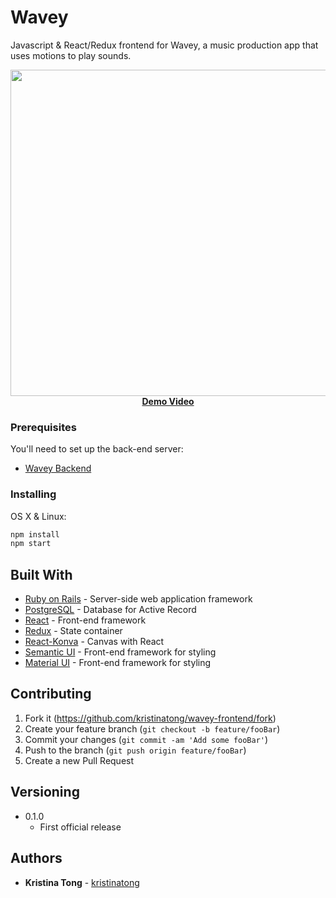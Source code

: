 # Wavey
Javascript & React/Redux frontend for Wavey, a music production app that uses motions to play sounds.

<p align="center">
  <img width="850" height="522" src="https://github.com/kristinatong/wavey-frontend/blob/master/public/demos/wavey2.gif"><br>
  <a href="https://vimeo.com/304307423"><b>Demo Video</b></a>
</p>

### Prerequisites

You'll need to set up the back-end server:

* [Wavey Backend](https://github.com/kristinatong/wavey-backend)

### Installing

OS X & Linux:

```sh
npm install
npm start
```

## Built With

* [Ruby on Rails](https://rubyonrails.org/) - Server-side web application framework
* [PostgreSQL](https://www.postgresql.org/) - Database for Active Record
* [React](https://reactjs.org/) - Front-end framework
* [Redux](https://redux.js.org/) - State container
* [React-Konva](https://github.com/konvajs/react-konva) - Canvas with React
* [Semantic UI](https://react.semantic-ui.com/) - Front-end framework for styling
* [Material UI](https://material-ui.com/) - Front-end framework for styling

## Contributing

1. Fork it (<https://github.com/kristinatong/wavey-frontend/fork>)
2. Create your feature branch (`git checkout -b feature/fooBar`)
3. Commit your changes (`git commit -am 'Add some fooBar'`)
4. Push to the branch (`git push origin feature/fooBar`)
5. Create a new Pull Request

## Versioning

* 0.1.0
    * First official release

## Authors

* **Kristina Tong** - [kristinatong](https://github.com/kristinatong)
